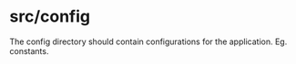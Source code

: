 # src/config

The config directory should contain configurations for the application. Eg. constants.
